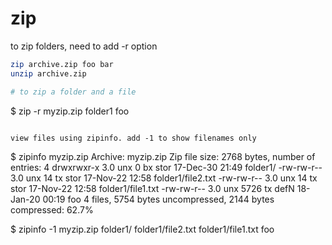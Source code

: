 # zip
to zip folders, need to add -r option

```sh
zip archive.zip foo bar
unzip archive.zip

# to zip a folder and a file
```
$ zip -r myzip.zip folder1 foo
```

view files using zipinfo. add -1 to show filenames only
```
$ zipinfo  myzip.zip 
Archive:  myzip.zip
Zip file size: 2768 bytes, number of entries: 4
drwxrwxr-x  3.0 unx        0 bx stor 17-Dec-30 21:49 folder1/
-rw-rw-r--  3.0 unx       14 tx stor 17-Nov-22 12:58 folder1/file2.txt
-rw-rw-r--  3.0 unx       14 tx stor 17-Nov-22 12:58 folder1/file1.txt
-rw-rw-r--  3.0 unx     5726 tx defN 18-Jan-20 00:19 foo
4 files, 5754 bytes uncompressed, 2144 bytes compressed:  62.7%



$ zipinfo -1 myzip.zip 
folder1/
folder1/file2.txt
folder1/file1.txt
foo
```


